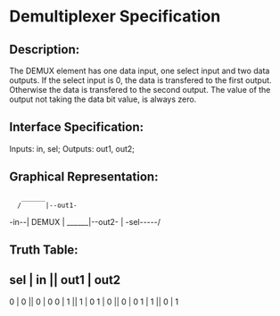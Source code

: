 Demultiplexer Specification
===========================

Description:
------------
The DEMUX element has one data input, one select input and two data outputs. If the select input is 0, the data is transfered to the first output. Otherwise the data is transfered to the second output. The value of the output not taking the data bit value, is always zero.


Interface Specification:
------------------------
Inputs: in, sel;
Outputs: out1, out2;


Graphical Representation:
-------------------------
       ______
      /      |--out1-
-in--| DEMUX |
      \______|--out2-
         |
-sel-----/

Truth Table:
------------
 sel | in || out1 | out2
 -----------------------
 0   | 0  || 0    | 0
 0   | 1  || 1    | 0
 1   | 0  || 0    | 0
 1   | 1  || 0    | 1
